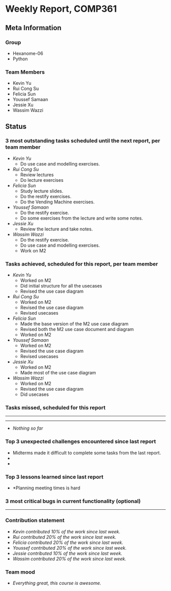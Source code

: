 # Weekly Report, COMP361

## Meta Information

### Group

 * Hexanome-06
 * Python

### Team Members

 * Kevin Yu
 * Rui Cong Su
 * Felicia Sun
 * Youssef Samaan
 * Jessie Xu
 * Wassim Wazzi

## Status

### 3 most outstanding tasks scheduled until the next report, per team member

 * *Kevin Yu*
    * Do use case and modelling exercises.
 * *Rui Cong Su*
    * Review lectures
    * Do lecture exercises
 * *Felicia Sun*
    * Study lecture slides. 
    * Do the restify exercises.
    * Do the Vending Machine exercises.
 * *Youssef Samaan*
    * Do the restify exercise.
    * Do some exercises from the lecture and write some notes.
 * *Jessie Xu*
    * Review the lecture and take notes.
 * *Wassim Wazzi*
   * Do the restify exercise.
   * Do use case and modelling exercises.
   * Work on M2

### Tasks achieved, scheduled for this report, per team member

 * *Kevin Yu*
    * Worked on M2
    * Did initial structure for all the usecases 
    * Revised the use case diagram 
 * *Rui Cong Su*
    * Worked on M2
    * Revised the use case diagram
    * Revised usecases
 * *Felicia Sun*
    * Made the base version of the M2 use case diagram
    * Revised both the M2 use case document and diagram
    * Worked on M2
 * *Youssef Samaan*
    * Worked on M2
    * Revised the use case diagram 
    * Revised usecases
 * *Jessie Xu*
    * Worked on M2
    * Made most of the use case diagram 
 * *Wassim Wazzi*
    * Worked on M2
    * Revised the use case diagram 
    * Did usecases 

### Tasks missed, scheduled for this report

 * **
 * **
 * *Nothing so far*

### Top 3 unexpected challenges encountered since last report

 * Midterms made it difficult to complete some tasks from the last report.
 *
 *

### Top 3 lessons learned since last report

 * *Planning meeting times is hard 

### 3 most critical bugs in current functionality (optional)

 * **

### Contribution statement

 * *Kevin contributed 10% of the work since last week.*
 * *Rui contributed 20% of the work since last week.*
 * *Felicia contributed 20% of the work since last week.*
 * *Youssef contributed 20% of the work since last week.*
 * *Jessie contributed 10% of the work since last week.*
 * *Wassim contributed 20% of the work since last week.*

### Team mood

 * *Everything great, this course is awesome.*
